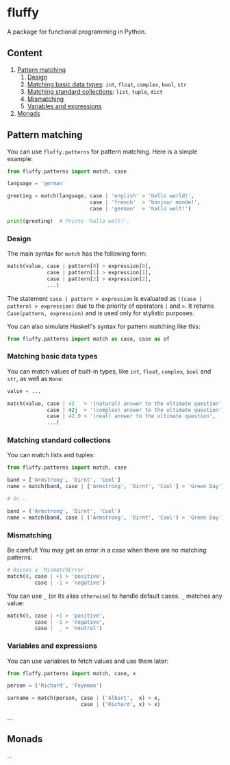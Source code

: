 # fluffy

A package for functional programming in Python.

## Content

1. [Pattern matching](#pattern-matching)
    1. [Design](#design)
    1. [Matching basic data types](#matching-basic-data-types): `int`, `float`, `complex`, `bool`, `str`
    1. [Matching standard collections](#matching-standard-collections): `list`, `tuple`, `dict`
    1. [Mismatching](#mismatching)
    1. [Variables and expressions](#variables-and-expressions)
1. [Monads](#monads)

## Pattern matching
You can use `fluffy.patterns` for pattern matching.
Here is a simple example:
``` python
from fluffy.patterns import match, case

language = 'german'

greeting = match(language, case | 'english' > 'hello world!',
                           case | 'french'  > 'bonjour monde!',
                           case | 'german'  > 'hallo welt!')

print(greeting)  # Prints 'hallo welt!'.
```

### Design
The main syntax for `match` has the following form:
``` python
match(value, case | pattern[0] > expression[0],
             case | pattern[1] > expression[1],
             case | pattern[2] > expression[2],
             ...)
```

The statement `case | pattern > expression` is evaluated as `((case | pattern) > expression)` due to the priority of operators `|` and `>`.
It returns `Case(pattern, expression)` and is used only for stylistic purposes.

You can also simulate Haskell's syntax for pattern matching like this:
``` python
from fluffy.patterns import match as case, case as of
```

### Matching basic data types
You can match values of built-in types, like `int`, `float`, `complex`, `bool` and `str`, as well as `None`:
``` python
value = ...

match(value, case | 42   > '(natural) answer to the ultimate question',
             case | 42j  > '(complex) answer to the ultimate question',
             case | 42.0 > '(real) answer to the ultimate question',
             ...)
```

### Matching standard collections
You can match lists and tuples:
``` python
from fluffy.patterns import match, case

band = ['Armstrong', 'Dirnt', 'Cool']
name = match(band, case | ['Armstrong', 'Dirnt', 'Cool'] > 'Green Day')

# Or...

band = ('Armstrong', 'Dirnt', 'Cool')
name = match(band, case | ('Armstrong', 'Dirnt', 'Cool') > 'Green Day')
```

### Mismatching
Be careful! You may get an error in a case when there are no matching patterns:
``` python
# Raises a `MismatchError`.
match(0, case | +1 > 'positive',
         case | -1 > 'negative')
```

You can use `_` (or its alias `otherwise`) to handle default cases.
`_` matches any value:
``` python
match(0, case | +1 > 'positive',
         case | -1 > 'negative',
         case |  _ > 'neutral')
```

### Variables and expressions
You can use variables to fetch values and use them later:

``` python
from fluffy.patterns import match, case, x

person = ('Richard', 'Feynman')

surname = match(person, case | ('Albert',  x) > x,
                        case | ('Richard', x) > x)
```

...

## Monads
...
